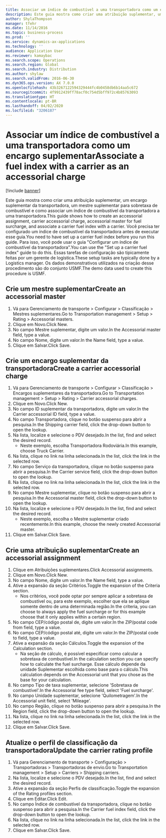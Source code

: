 ```yaml
---
title: Associar um índice de combustível a uma transportadora como um encargo suplementar
description: Este guia mostra como criar uma atribuição suplementar, um encargo suplementar da transportadora, um mestre suplementar para sobretaxa de combustível e como associar um índice de combustível da transportadora a uma transportadora.
author: ShylaThompson
manager: tfehr
ms.date: 11/14/2016
ms.topic: business-process
ms.prod: ''
ms.service: dynamics-ax-applications
ms.technology: ''
audience: Application User
ms.reviewer: kamaybac
ms.search.scope: Operations
ms.search.region: Global
ms.search.industry: Distribution
ms.author: shylaw
ms.search.validFrom: 2016-06-30
ms.dyn365.ops.version: AX 7.0.0
ms.openlocfilehash: 43b3267122594329444fc4b0458db6b14aa5c672
ms.sourcegitcommit: 4f9912439ff78acf0c754d5bff972c4b85763093
ms.translationtype: HT
ms.contentlocale: pt-BR
ms.lasthandoff: 04/02/2020
ms.locfileid: "3206187"
---
```

# <a name="associate-a-fuel-index-with-a-carrier-as-an-accessorial-charge"></a><span data-ttu-id="1adbb-103">Associar um índice de combustível a uma transportadora como um encargo suplementar</span><span class="sxs-lookup"><span data-stu-id="1adbb-103">Associate a fuel index with a carrier as an accessorial charge</span></span>

[!include [banner](../../includes/banner.md)]

<span data-ttu-id="1adbb-104">Este guia mostra como criar uma atribuição suplementar, um encargo suplementar da transportadora, um mestre suplementar para sobretaxa de combustível e como associar um índice de combustível da transportadora a uma transportadora.</span><span class="sxs-lookup"><span data-stu-id="1adbb-104">This guide shows how to create an accessorial assignment, carrier accessorial charge, accessorial master for fuel surcharge, and associate a carrier fuel index with a carrier.</span></span> <span data-ttu-id="1adbb-105">Você precisa ter configurado um índice de combustível da transportadora antes de executar esse guia.</span><span class="sxs-lookup"><span data-stu-id="1adbb-105">You need to have set up a carrier fuel index before you run this guide.</span></span> <span data-ttu-id="1adbb-106">Para isso, você pode usar o guia "Configurar um índice de combustível da transportadora".</span><span class="sxs-lookup"><span data-stu-id="1adbb-106">You can use the "Set up a carrier fuel index" guide to do this.</span></span> <span data-ttu-id="1adbb-107">Essas tarefas de configuração são tipicamente feitas por um gerente de logística.</span><span class="sxs-lookup"><span data-stu-id="1adbb-107">These setup tasks are typically done by a Logistics manager.</span></span> <span data-ttu-id="1adbb-108">Os dados demonstrativos utilizados na criação desse procedimento são do conjunto USMF.</span><span class="sxs-lookup"><span data-stu-id="1adbb-108">The demo data used to create this procedure is USMF.</span></span>


## <a name="create-an-accessorial-master"></a><span data-ttu-id="1adbb-109">Crie um mestre suplementar</span><span class="sxs-lookup"><span data-stu-id="1adbb-109">Create an accessorial master</span></span>
1. <span data-ttu-id="1adbb-110">Vá para Gerenciamento de transporte > Configurar > Classificação > Mestres suplementares.</span><span class="sxs-lookup"><span data-stu-id="1adbb-110">Go to Transportation management > Setup > Rating > Accessorial masters.</span></span>
2. <span data-ttu-id="1adbb-111">Clique em Novo.</span><span class="sxs-lookup"><span data-stu-id="1adbb-111">Click New.</span></span>
3. <span data-ttu-id="1adbb-112">No campo Mestre suplementar, digite um valor.</span><span class="sxs-lookup"><span data-stu-id="1adbb-112">In the Accessorial master field, type a value.</span></span>
4. <span data-ttu-id="1adbb-113">No campo Nome, digite um valor.</span><span class="sxs-lookup"><span data-stu-id="1adbb-113">In the Name field, type a value.</span></span>
5. <span data-ttu-id="1adbb-114">Clique em Salvar.</span><span class="sxs-lookup"><span data-stu-id="1adbb-114">Click Save.</span></span>

## <a name="create-a-carrier-accessorial-charge"></a><span data-ttu-id="1adbb-115">Crie um encargo suplementar da transportadora</span><span class="sxs-lookup"><span data-stu-id="1adbb-115">Create a carrier accessorial charge</span></span>
1. <span data-ttu-id="1adbb-116">Vá para Gerenciamento de transporte > Configurar > Classificação > Encargos suplementares da transportadora.</span><span class="sxs-lookup"><span data-stu-id="1adbb-116">Go to Transportation management > Setup > Rating > Carrier accessorial charges.</span></span>
2. <span data-ttu-id="1adbb-117">Clique em Novo.</span><span class="sxs-lookup"><span data-stu-id="1adbb-117">Click New.</span></span>
3. <span data-ttu-id="1adbb-118">No campo ID suplementar da transportadora, digite um valor.</span><span class="sxs-lookup"><span data-stu-id="1adbb-118">In the Carrier accessorial ID field, type a value.</span></span>
4. <span data-ttu-id="1adbb-119">No campo Transportadora, clique no botão suspenso para abrir a pesquisa.</span><span class="sxs-lookup"><span data-stu-id="1adbb-119">In the Shipping carrier field, click the drop-down button to open the lookup.</span></span>
5. <span data-ttu-id="1adbb-120">Na lista, localize e selecione o PDV desejado.</span><span class="sxs-lookup"><span data-stu-id="1adbb-120">In the list, find and select the desired record.</span></span>
    * <span data-ttu-id="1adbb-121">Neste exemplo, escolha Transportadora Rodoviária.</span><span class="sxs-lookup"><span data-stu-id="1adbb-121">In this example, choose Truck Carrier.</span></span>  
6. <span data-ttu-id="1adbb-122">Na lista, clique no link na linha selecionada.</span><span class="sxs-lookup"><span data-stu-id="1adbb-122">In the list, click the link in the selected row.</span></span>
7. <span data-ttu-id="1adbb-123">No campo Serviço da transportadora, clique no botão suspenso para abrir a pesquisa.</span><span class="sxs-lookup"><span data-stu-id="1adbb-123">In the Carrier service field, click the drop-down button to open the lookup.</span></span>
8. <span data-ttu-id="1adbb-124">Na lista, clique no link na linha selecionada.</span><span class="sxs-lookup"><span data-stu-id="1adbb-124">In the list, click the link in the selected row.</span></span>
9. <span data-ttu-id="1adbb-125">No campo Mestre suplementar, clique no botão suspenso para abrir a pesquisa.</span><span class="sxs-lookup"><span data-stu-id="1adbb-125">In the Accessorial master field, click the drop-down button to open the lookup.</span></span>
10. <span data-ttu-id="1adbb-126">Na lista, localize e selecione o PDV desejado.</span><span class="sxs-lookup"><span data-stu-id="1adbb-126">In the list, find and select the desired record.</span></span>
    * <span data-ttu-id="1adbb-127">Neste exemplo, escolha o Mestre suplementar criado recentemente.</span><span class="sxs-lookup"><span data-stu-id="1adbb-127">In this example, choose the newly created Accessorial master.</span></span>  
11. <span data-ttu-id="1adbb-128">Clique em Salvar.</span><span class="sxs-lookup"><span data-stu-id="1adbb-128">Click Save.</span></span>

## <a name="create-an-accessorial-assignment"></a><span data-ttu-id="1adbb-129">Crie uma atribuição suplementar</span><span class="sxs-lookup"><span data-stu-id="1adbb-129">Create an accessorial assignment</span></span>
1. <span data-ttu-id="1adbb-130">Clique em Atribuições suplementares.</span><span class="sxs-lookup"><span data-stu-id="1adbb-130">Click Accessorial assignments.</span></span>
2. <span data-ttu-id="1adbb-131">Clique em Novo.</span><span class="sxs-lookup"><span data-stu-id="1adbb-131">Click New.</span></span>
3. <span data-ttu-id="1adbb-132">No campo Nome, digite um valor.</span><span class="sxs-lookup"><span data-stu-id="1adbb-132">In the Name field, type a value.</span></span>
4. <span data-ttu-id="1adbb-133">Ative a expansão da seção Critérios.</span><span class="sxs-lookup"><span data-stu-id="1adbb-133">Toggle the expansion of the Criteria section.</span></span>
    * <span data-ttu-id="1adbb-134">Nos critérios, você pode optar por sempre aplicar a sobretaxa de combustível ou, para este exemplo, escolher que ela se aplique somente dentro de uma determinada região.</span><span class="sxs-lookup"><span data-stu-id="1adbb-134">In the criteria, you can choose to always apply the fuel surcharge or for this example choose that it only applies within a certain region.</span></span>  
5. <span data-ttu-id="1adbb-135">No campo CEP/código postal de, digite um valor.</span><span class="sxs-lookup"><span data-stu-id="1adbb-135">In the ZIP/postal code from field, type a value.</span></span>
6. <span data-ttu-id="1adbb-136">No campo CEP/código postal até, digite um valor.</span><span class="sxs-lookup"><span data-stu-id="1adbb-136">In the ZIP/postal code to field, type a value.</span></span>
7. <span data-ttu-id="1adbb-137">Ative a expansão da seção Cálculos.</span><span class="sxs-lookup"><span data-stu-id="1adbb-137">Toggle the expansion of the Calculation section.</span></span>
    * <span data-ttu-id="1adbb-138">Na seção de cálculo, é possível especificar como calcular a sobretaxa de combustível.</span><span class="sxs-lookup"><span data-stu-id="1adbb-138">In the calculation section you can specify how to calculate the fuel surcharge.</span></span> <span data-ttu-id="1adbb-139">Esse cálculo depende da unidade Suplementar escolhida como base para o cálculo.</span><span class="sxs-lookup"><span data-stu-id="1adbb-139">This calculation depends on the Accessorial unit that you chose as the base for your calculation.</span></span>  
8. <span data-ttu-id="1adbb-140">No campo Tipo de taxa suplementar, selecione 'Sobretaxa de combustível'.</span><span class="sxs-lookup"><span data-stu-id="1adbb-140">In the Accessorial fee type field, select 'Fuel surcharge'.</span></span>
9. <span data-ttu-id="1adbb-141">No campo Unidade suplementar, selecione 'Quilometragem'.</span><span class="sxs-lookup"><span data-stu-id="1adbb-141">In the Accessorial unit field, select 'Mileage'.</span></span>
10. <span data-ttu-id="1adbb-142">No campo Região, clique no botão suspenso para abrir a pesquisa.</span><span class="sxs-lookup"><span data-stu-id="1adbb-142">In the Region field, click the drop-down button to open the lookup.</span></span>
11. <span data-ttu-id="1adbb-143">Na lista, clique no link na linha selecionada.</span><span class="sxs-lookup"><span data-stu-id="1adbb-143">In the list, click the link in the selected row.</span></span>
12. <span data-ttu-id="1adbb-144">Clique em Salvar.</span><span class="sxs-lookup"><span data-stu-id="1adbb-144">Click Save.</span></span>

## <a name="update-the-carrier-rating-profile"></a><span data-ttu-id="1adbb-145">Atualize o perfil de classificação da transportadora</span><span class="sxs-lookup"><span data-stu-id="1adbb-145">Update the carrier rating profile</span></span>
1. <span data-ttu-id="1adbb-146">Vá para Gerenciamento de transporte > Configuração > Transportadoras > Transportadoras de envio.</span><span class="sxs-lookup"><span data-stu-id="1adbb-146">Go to Transportation management > Setup > Carriers > Shipping carriers.</span></span>
2. <span data-ttu-id="1adbb-147">Na lista, localize e selecione o PDV desejado.</span><span class="sxs-lookup"><span data-stu-id="1adbb-147">In the list, find and select the desired record.</span></span>
3. <span data-ttu-id="1adbb-148">Ative a expansão da seção Perfis de classificação.</span><span class="sxs-lookup"><span data-stu-id="1adbb-148">Toggle the expansion of the Rating profiles section.</span></span>
4. <span data-ttu-id="1adbb-149">Clique em Editar.</span><span class="sxs-lookup"><span data-stu-id="1adbb-149">Click Edit.</span></span>
5. <span data-ttu-id="1adbb-150">No campo Índice de combustível da transportadora, clique no botão suspenso para abrir a pesquisa.</span><span class="sxs-lookup"><span data-stu-id="1adbb-150">In the Carrier fuel index field, click the drop-down button to open the lookup.</span></span>
6. <span data-ttu-id="1adbb-151">Na lista, clique no link na linha selecionada.</span><span class="sxs-lookup"><span data-stu-id="1adbb-151">In the list, click the link in the selected row.</span></span>
7. <span data-ttu-id="1adbb-152">Clique em Salvar.</span><span class="sxs-lookup"><span data-stu-id="1adbb-152">Click Save.</span></span>


